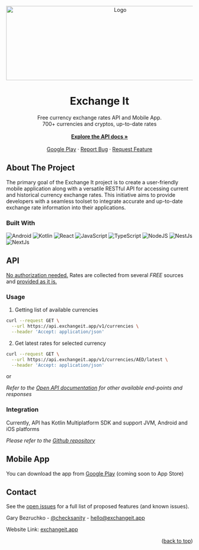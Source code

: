 <br />
<div align="center">
  <a href="https://github.com/github_username/repo_name">
    <img src="https://exchangeit.app/logo.svg" alt="Logo" width="600" height="200">
  </a>

<h1 align="center">Exchange It</h1>
  <p align="center">
    Free currency exchange rates API and Mobile App.<br/>
    700+ currencies and cryptos, up-to-date rates
    <br/>
    <br />
    <a href="https://exchangeit.app/docs"><strong>Explore the API docs »</strong></a>
    <br />
    <br />
    <a href="https://play.google.com/store/apps/details?id=dev.voir.anyexchange.android&pli=1">Google Play</a>
    ·
    <a href="https://github.com/VoirDev/exchangeit/issues">Report Bug</a>
    ·
    <a href="https://github.com/VoirDev/exchangeit/issues">Request Feature</a>
  </p>
</div>

## About The Project

The primary goal of the Exchange It project is to create a user-friendly mobile
application along with a versatile RESTful API for accessing current and historical currency
exchange rates. This initiative aims to provide developers with a seamless toolset to integrate
accurate and up-to-date exchange rate information into their applications.

### Built With

![Android](https://s3.timeweb.com/890fdb6a-sanity/static/sanity/github/assets/android.svg)
![Kotlin](https://s3.timeweb.com/890fdb6a-sanity/static/sanity/github/assets/kotlin.svg)
![React](https://s3.timeweb.com/890fdb6a-sanity/static/sanity/github/assets/react.svg)
![JavaScript](https://s3.timeweb.com/890fdb6a-sanity/static/sanity/github/assets/javascript.svg)
![TypeScript](https://s3.timeweb.com/890fdb6a-sanity/static/sanity/github/assets/typescript.svg)
![NodeJS](https://s3.timeweb.com/890fdb6a-sanity/static/sanity/github/assets/nodejs.svg)
![NestJs](https://s3.timeweb.com/890fdb6a-sanity/static/sanity/github/assets/nestjs.svg)
![NextJs](https://s3.timeweb.com/890fdb6a-sanity/static/sanity/github/assets/nextjs.svg)

<!-- -->
## API

<u>No authorization needed.</u> Rates are collected from several *FREE* sources and <u>provided as
it is.</u>

### Usage

1. Getting list of available currencies

```bash
curl --request GET \
  --url https://api.exchangeit.app/v1/currencies \
  --header 'Accept: application/json'
```

2. Get latest rates for selected currency

```bash
curl --request GET \
  --url https://api.exchangeit.app/v1/currencies/AED/latest \
  --header 'Accept: application/json'
```

or

_Refer to the [Open API documentation](https://exchangeit.app/docs) for other available end-points
and responses_

<!-- -->

### Integration

Currently, API has Kotlin Multiplatform SDK and support JVM, Android and iOS platforms

_Please refer to the [Github repository](https://github.com/VoirDev/exchangeit-kmm-sdk)_

<!-- -->

## Mobile App

You can download the app
from [Google Play](https://play.google.com/store/apps/details?id=dev.voir.anyexchange.android&pli=1)
(coming soon to App Store)

## Contact

See the [open issues](https://github.com/github_username/repo_name/issues) for a full list of
proposed features (and known issues).

Gary Bezruchko - [@checksanity](https://t.me/checksanity) - hello@exchangeit.app

Website Link: [exchangeit.app](https://exchangeit.app/)

<p align="right">(<a href="#readme-top">back to top</a>)</p>
